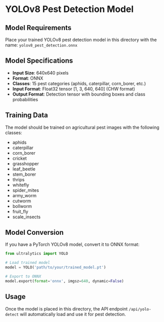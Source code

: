 # YOLOv8 Pest Detection Model

## Model Requirements

Place your trained YOLOv8 pest detection model in this directory with the name:
`yolov8_pest_detection.onnx`

## Model Specifications

- **Input Size**: 640x640 pixels
- **Format**: ONNX
- **Classes**: 15 pest categories (aphids, caterpillar, corn_borer, etc.)
- **Input Format**: Float32 tensor [1, 3, 640, 640] (CHW format)
- **Output Format**: Detection tensor with bounding boxes and class probabilities

## Training Data

The model should be trained on agricultural pest images with the following classes:
- aphids
- caterpillar  
- corn_borer
- cricket
- grasshopper
- leaf_beetle
- stem_borer
- thrips
- whitefly
- spider_mites
- army_worm
- cutworm
- bollworm
- fruit_fly
- scale_insects

## Model Conversion

If you have a PyTorch YOLOv8 model, convert it to ONNX format:

```python
from ultralytics import YOLO

# Load trained model
model = YOLO('path/to/your/trained_model.pt')

# Export to ONNX
model.export(format='onnx', imgsz=640, dynamic=False)
```

## Usage

Once the model is placed in this directory, the API endpoint `/api/yolo-detect` will automatically load and use it for pest detection.